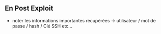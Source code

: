 
## En Post Exploit

- noter les informations importantes récupérées -> utilisateur / mot de passe / hash / Clé SSH etc...